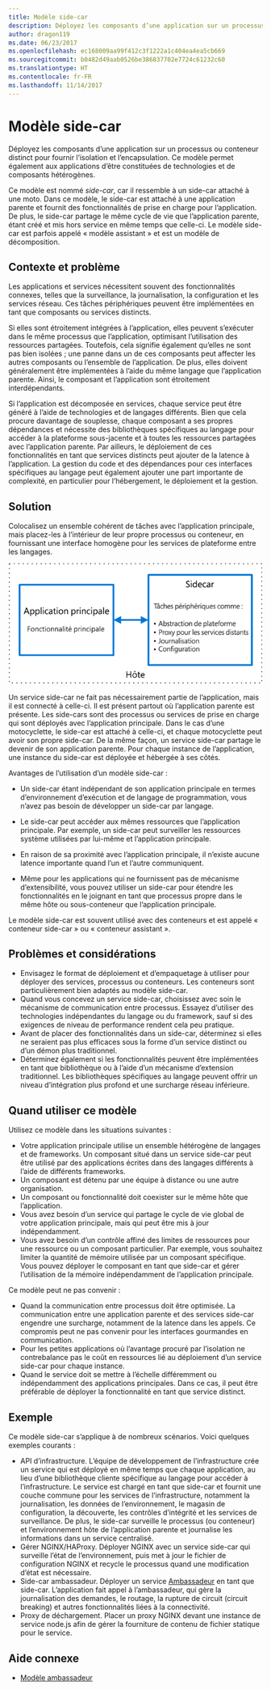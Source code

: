 ```yaml
---
title: Modèle side-car
description: Déployez les composants d’une application sur un processus ou conteneur distinct pour fournir l’isolation et l’encapsulation.
author: dragon119
ms.date: 06/23/2017
ms.openlocfilehash: ec168009aa99f412c3f1222a1c404ea4ea5cb669
ms.sourcegitcommit: b0482d49aab0526be386837702e7724c61232c60
ms.translationtype: HT
ms.contentlocale: fr-FR
ms.lasthandoff: 11/14/2017
---
```

# <a name="sidecar-pattern"></a>Modèle side-car

Déployez les composants d’une application sur un processus ou conteneur distinct pour fournir l’isolation et l’encapsulation. Ce modèle permet également aux applications d’être constituées de technologies et de composants hétérogènes.

Ce modèle est nommé *side-car*, car il ressemble à un side-car attaché à une moto. Dans ce modèle, le side-car est attaché à une application parente et fournit des fonctionnalités de prise en charge pour l’application. De plus, le side-car partage le même cycle de vie que l’application parente, étant créé et mis hors service en même temps que celle-ci. Le modèle side-car est parfois appelé « modèle assistant » et est un modèle de décomposition.

## <a name="context-and-problem"></a>Contexte et problème

Les applications et services nécessitent souvent des fonctionnalités connexes, telles que la surveillance, la journalisation, la configuration et les services réseau. Ces tâches périphériques peuvent être implémentées en tant que composants ou services distincts. 

Si elles sont étroitement intégrées à l’application, elles peuvent s’exécuter dans le même processus que l’application, optimisant l’utilisation des ressources partagées. Toutefois, cela signifie également qu’elles ne sont pas bien isolées ; une panne dans un de ces composants peut affecter les autres composants ou l’ensemble de l’application. De plus, elles doivent généralement être implémentées à l’aide du même langage que l’application parente. Ainsi, le composant et l’application sont étroitement interdépendants.

Si l’application est décomposée en services, chaque service peut être généré à l’aide de technologies et de langages différents. Bien que cela procure davantage de souplesse, chaque composant a ses propres dépendances et nécessite des bibliothèques spécifiques au langage pour accéder à la plateforme sous-jacente et à toutes les ressources partagées avec l’application parente. Par ailleurs, le déploiement de ces fonctionnalités en tant que services distincts peut ajouter de la latence à l’application. La gestion du code et des dépendances pour ces interfaces spécifiques au langage peut également ajouter une part importante de complexité, en particulier pour l’hébergement, le déploiement et la gestion.

## <a name="solution"></a>Solution

Colocalisez un ensemble cohérent de tâches avec l’application principale, mais placez-les à l’intérieur de leur propre processus ou conteneur, en fournissant une interface homogène pour les services de plateforme entre les langages. 

![](./_images/sidecar.png)

Un service side-car ne fait pas nécessairement partie de l’application, mais il est connecté à celle-ci. Il est présent partout où l’application parente est présente. Les side-cars sont des processus ou services de prise en charge qui sont déployés avec l’application principale. Dans le cas d’une motocyclette, le side-car est attaché à celle-ci, et chaque motocyclette peut avoir son propre side-car. De la même façon, un service side-car partage le devenir de son application parente. Pour chaque instance de l’application, une instance du side-car est déployée et hébergée à ses côtés. 

Avantages de l’utilisation d’un modèle side-car :

- Un side-car étant indépendant de son application principale en termes d’environnement d’exécution et de langage de programmation, vous n’avez pas besoin de développer un side-car par langage. 

- Le side-car peut accéder aux mêmes ressources que l’application principale. Par exemple, un side-car peut surveiller les ressources système utilisées par lui-même et l’application principale. 

- En raison de sa proximité avec l’application principale, il n’existe aucune latence importante quand l’un et l’autre communiquent.

- Même pour les applications qui ne fournissent pas de mécanisme d’extensibilité, vous pouvez utiliser un side-car pour étendre les fonctionnalités en le joignant en tant que processus propre dans le même hôte ou sous-conteneur que l’application principale.

Le modèle side-car est souvent utilisé avec des conteneurs et est appelé « conteneur side-car » ou « conteneur assistant ». 

## <a name="issues-and-considerations"></a>Problèmes et considérations

- Envisagez le format de déploiement et d’empaquetage à utiliser pour déployer des services, processus ou conteneurs. Les conteneurs sont particulièrement bien adaptés au modèle side-car.
- Quand vous concevez un service side-car, choisissez avec soin le mécanisme de communication entre processus. Essayez d’utiliser des technologies indépendantes du langage ou du framework, sauf si des exigences de niveau de performance rendent cela peu pratique.
- Avant de placer des fonctionnalités dans un side-car, déterminez si elles ne seraient pas plus efficaces sous la forme d’un service distinct ou d’un démon plus traditionnel.
- Déterminez également si les fonctionnalités peuvent être implémentées en tant que bibliothèque ou à l’aide d’un mécanisme d’extension traditionnel. Les bibliothèques spécifiques au langage peuvent offrir un niveau d’intégration plus profond et une surcharge réseau inférieure.

## <a name="when-to-use-this-pattern"></a>Quand utiliser ce modèle

Utilisez ce modèle dans les situations suivantes :

- Votre application principale utilise un ensemble hétérogène de langages et de frameworks. Un composant situé dans un service side-car peut être utilisé par des applications écrites dans des langages différents à l’aide de différents frameworks.
- Un composant est détenu par une équipe à distance ou une autre organisation.
- Un composant ou fonctionnalité doit coexister sur le même hôte que l’application.
- Vous avez besoin d’un service qui partage le cycle de vie global de votre application principale, mais qui peut être mis à jour indépendamment.
- Vous avez besoin d’un contrôle affiné des limites de ressources pour une ressource ou un composant particulier. Par exemple, vous souhaitez limiter la quantité de mémoire utilisée par un composant spécifique. Vous pouvez déployer le composant en tant que side-car et gérer l’utilisation de la mémoire indépendamment de l’application principale.

Ce modèle peut ne pas convenir :

- Quand la communication entre processus doit être optimisée. La communication entre une application parente et des services side-car engendre une surcharge, notamment de la latence dans les appels. Ce compromis peut ne pas convenir pour les interfaces gourmandes en communication.
- Pour les petites applications où l’avantage procuré par l’isolation ne contrebalance pas le coût en ressources lié au déploiement d’un service side-car pour chaque instance.
- Quand le service doit se mettre à l’échelle différemment ou indépendamment des applications principales. Dans ce cas, il peut être préférable de déployer la fonctionnalité en tant que service distinct.

## <a name="example"></a>Exemple

Ce modèle side-car s’applique à de nombreux scénarios. Voici quelques exemples courants :

- API d’infrastructure. L’équipe de développement de l’infrastructure crée un service qui est déployé en même temps que chaque application, au lieu d’une bibliothèque cliente spécifique au langage pour accéder à l’infrastructure. Le service est chargé en tant que side-car et fournit une couche commune pour les services de l’infrastructure, notamment la journalisation, les données de l’environnement, le magasin de configuration, la découverte, les contrôles d’intégrité et les services de surveillance. De plus, le side-car surveille le processus (ou conteneur) et l’environnement hôte de l’application parente et journalise les informations dans un service centralisé.
- Gérer NGINX/HAProxy. Déployer NGINX avec un service side-car qui surveille l’état de l’environnement, puis met à jour le fichier de configuration NGINX et recycle le processus quand une modification d’état est nécessaire.
- Side-car ambassadeur. Déployer un service [Ambassadeur][ambassador] en tant que side-car. L’application fait appel à l’ambassadeur, qui gère la journalisation des demandes, le routage, la rupture de circuit (circuit breaking) et autres fonctionnalités liées à la connectivité.
- Proxy de déchargement. Placer un proxy NGINX devant une instance de service node.js afin de gérer la fourniture de contenu de fichier statique pour le service.


## <a name="related-guidance"></a>Aide connexe

- [Modèle ambassadeur][ambassador]


[ambassador]: ./ambassador.md

